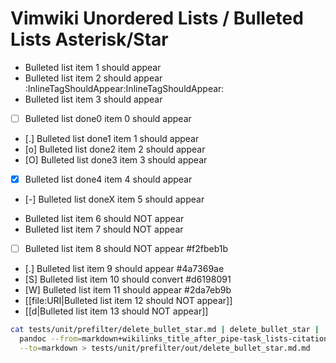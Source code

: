 # Vimwiki Unordered Lists / Bulleted Lists Asterisk/Star

- Bulleted list item 1 should appear
- Bulleted list item 2 should appear :InlineTagShouldAppear:InlineTagShouldAppear:
- Bulleted list item 3 should appear
- [ ] Bulleted list done0 item 0 should appear
- [.] Bulleted list done1 item 1 should appear
- [o] Bulleted list done2 item 2 should appear
- [O] Bulleted list done3 item 3 should appear
- [X] Bulleted list done4 item 4 should appear
- [-] Bulleted list doneX item 5 should appear
* Bulleted list item 6 should NOT appear
* Bulleted list item 7 should NOT appear
* [ ] Bulleted list item 8 should NOT appear  #f2fbeb1b
* [.] Bulleted list item 9 should appear  #4a7369ae
* [S] Bulleted list item 10 should convert  #d6198091
* [W] Bulleted list item 11 should appear  #2da7eb9b
* [[file:URI|Bulleted list item 12 should NOT appear]]
* [[d|Bulleted list item 13 should NOT appear]]

``` bash
cat tests/unit/prefilter/delete_bullet_star.md | delete_bullet_star |
  pandoc --from=markdown+wikilinks_title_after_pipe-task_lists-citations \
  --to=markdown > tests/unit/prefilter/out/delete_bullet_star.md.md
```
